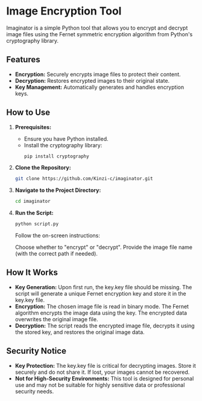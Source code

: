 # Image Encryption Tool

Imaginator is a simple Python tool that allows you to encrypt and decrypt image files using the Fernet symmetric encryption algorithm from Python's cryptography library.

## Features

- **Encryption:** Securely encrypts image files to protect their content.
- **Decryption:** Restores encrypted images to their original state.
- **Key Management:** Automatically generates and handles encryption keys.

## How to Use

1. **Prerequisites:**

   - Ensure you have Python installed.
   - Install the cryptography library:
     ```bash
     pip install cryptography
     ```

2. **Clone the Repository:**

   ```bash
   git clone https://github.com/Kinzi-c/imaginator.git

   ```

3. **Navigate to the Project Directory:**

   ```bash
   cd imaginator
   ```

4. **Run the Script:**

   ```bash
   python script.py
   ```

   Follow the on-screen instructions:

   Choose whether to "encrypt" or "decrypt".
   Provide the image file name (with the correct path if needed).

## How It Works

- **Key Generation:** Upon first run, the key.key file should be missing. The script will generate a unique Fernet encryption key and store it in the key.key file.
- **Encryption:** The chosen image file is read in binary mode. The Fernet algorithm encrypts the image data using the key. The encrypted data overwrites the original image file.
- **Decryption:** The script reads the encrypted image file, decrypts it using the stored key, and restores the original image data.

## Security Notice

- **Key Protection:** The key.key file is critical for decrypting images. Store it securely and do not share it. If lost, your images cannot be recovered.
- **Not for High-Security Environments:** This tool is designed for personal use and may not be suitable for highly sensitive data or professional security needs.

